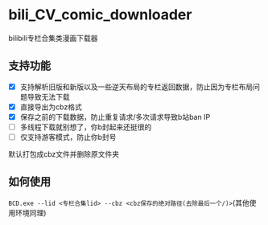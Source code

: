 # bili_CV_comic_downloader
bilibili专栏合集类漫画下载器

## 支持功能

- [x] 支持解析旧版和新版以及一些逆天布局的专栏返回数据，防止因为专栏布局问题导致无法下载
- [x] 直接导出为cbz格式
- [x] 保存之前的下载数据，防止重复请求/多次请求导致b站ban IP
- [ ] 多线程下载就别想了，你b封起来还挺很的
- [ ] 仅支持游客模式，防止你b封号

默认打包成cbz文件并删除原文件夹
## 如何使用

`BCD.exe --lid <专栏合集lid> --cbz <cbz保存的绝对路径(去除最后一个/)>`(其他使用环境同理)